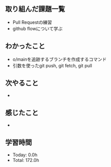 ## 取り組んだ課題一覧
- Pull Requestの練習
- github flowについて学ぶ
## わかったこと
- o/mainを追跡するブランチを作成するコマンド
- 引数を使ったgit push, git fetch, git pull
## 次やること
- 
## 感じたこと
- 
## 学習時間
- Today: 0.0h
- Total: 172.0h
